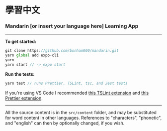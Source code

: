 # 學習中文

### Mandarin [or insert your language here] Learning App

---

**To get started:**

```js
git clone https://github.com/bonham000/mandarin.git
yarn global add expo-cli
yarn
yarn start // -> expo start
```

**Run the tests:**

```js
yarn test // runs Prettier, TSLint, tsc, and Jest tests
```

If you're using VS Code I recommended [this TSLint extension](https://marketplace.visualstudio.com/items?itemName=eg2.tslint) and [this Prettier extension](https://marketplace.visualstudio.com/items?itemName=esbenp.prettier-vscode).

---

All the source content is in the `src/content` folder, and may be substituted for word content in other languages. References to "characters", "phonetic", and "english" can then by optionally changed, if you wish.
